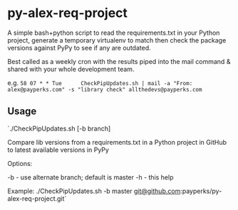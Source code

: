 py-alex-req-project
===================
A simple bash+python script to read the requirements.txt in your Python project, generate a temporary virtualenv to match then check the package versions against PyPy to see if any are outdated.

Best called as a weekly cron with the results piped into the mail command & shared with your whole development team.

e.g.
`58 07 * * Tue		CheckPipUpdates.sh | mail -a "From: alex@payperks.com" -s "library check" allthedevs@payperks.com`


Usage
-----
`./CheckPipUpdates.sh [-b branch] <git uri>
 
Compare lib versions from a requirements.txt in a Python project in
GitHub to latest available versions in PyPy

Options:

   -b <branch>   - use alternate branch; default is master
   -h            - this help

Example: ./CheckPipUpdates.sh -b master git@github.com:payperks/py-alex-req-project.git`
